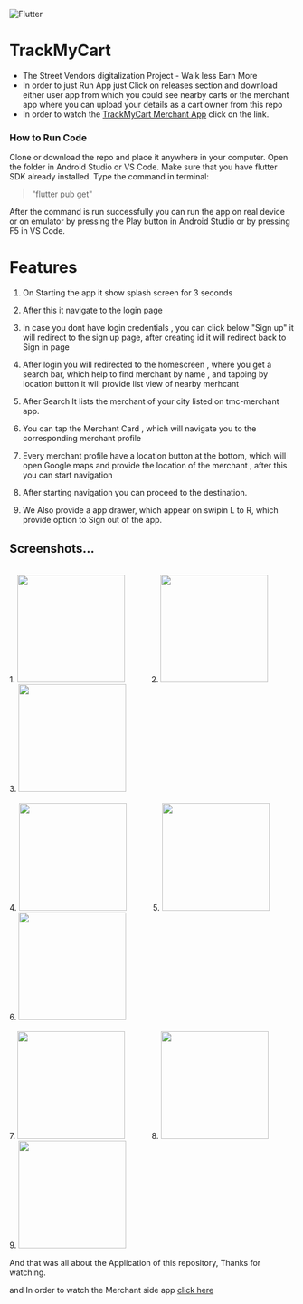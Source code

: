 ![Flutter](https://img.shields.io/badge/Flutter-%2302569B.svg?style=for-the-badge&logo=Flutter&logoColor=white)
# TrackMyCart  
- The Street Vendors digitalization Project - Walk less Earn More
- In order to just Run App just Click on releases section and download either user app from which you could see nearby carts or the merchant app where you can upload your details as a cart owner from this repo
-  In order to watch the [TrackMyCart Merchant App](https://github.com/smv8960/tmcmerchant) click on the link.


### How to Run Code
Clone or download the repo and place it anywhere in your computer. Open the folder in Android Studio or VS Code. Make sure that you have flutter SDK already installed. Type the command in terminal:

> "flutter pub get"

After the command is run successfully you can run the app on real device or on emulator by pressing the Play button in Android Studio or by pressing F5 in VS Code.
# Features
1. On Starting the app it show splash screen for 3 seconds
  
  
2. After this it navigate to the login page
   

 3. In case you dont have login credentials , you can click below "Sign up" it will redirect to the sign up page, after creating id it will redirect back to Sign in page
   

4. After login you will redirected to the homescreen , where you get a search bar, which help to find merchant by name , and tapping by location button it will provide list view of nearby merhcant

 5. After  Search It lists the merchant of your city listed on tmc-merchant app.
 6. You can tap the Merchant Card , which will navigate you to the corresponding merchant profile
 7. Every merchant profile have a location button at the bottom, which will open Google maps and provide the location of the merchant , after this you can start navigation 
8. After starting navigation you can proceed to the destination.
 9. We Also provide a app drawer, which appear on swipin L to R, which provide option to Sign out of the app.

## Screenshots...
 <br>1. <img src="assets/Splash screen on opening app-1.jpg" width=190> &nbsp;&nbsp;&nbsp;&nbsp;&nbsp;&nbsp;&nbsp;&nbsp;&nbsp;&nbsp; 2. <img src="assets/User Sign In page.jpg" width=190> &nbsp;&nbsp;&nbsp;&nbsp;&nbsp;&nbsp;&nbsp;&nbsp;&nbsp;&nbsp; 3. <img src="assets/User Sign Up page.jpg" width=190> <br>
 &nbsp;&nbsp;&nbsp;&nbsp;&nbsp;&nbsp;&nbsp;&nbsp;&nbsp;&nbsp;<br>
4. <img src="assets/Search screen after signing in.jpg" width=190> &nbsp;&nbsp;&nbsp;&nbsp;&nbsp;&nbsp;&nbsp;&nbsp;&nbsp;&nbsp; 5. <img src="assets/Merchant search loading (after loading data from firebase).jpg" width=190>&nbsp;&nbsp;&nbsp;&nbsp;&nbsp;&nbsp;&nbsp;&nbsp;&nbsp;&nbsp; 6. <img src="assets/Merchant profile on tapping merchant card from search screen.jpg" width=190> <br>
 &nbsp;&nbsp;&nbsp;&nbsp;&nbsp;&nbsp;&nbsp;&nbsp;&nbsp;&nbsp;<br>
7. <img src="assets/opening gmap.jpeg" width=190> &nbsp;&nbsp;&nbsp;&nbsp;&nbsp;&nbsp;&nbsp;&nbsp;&nbsp;&nbsp; 8. <img src="assets/navigation.jpeg" width=190> &nbsp;&nbsp;&nbsp;&nbsp;&nbsp;&nbsp;&nbsp;&nbsp;&nbsp;&nbsp; 9. <img src="assets/App Drawer .jpg" width=190>

And that was all about the Application of this repository, Thanks for watching.

and In order to watch the Merchant side app [click here](https://github.com/smv8960/tmcmerchant)
